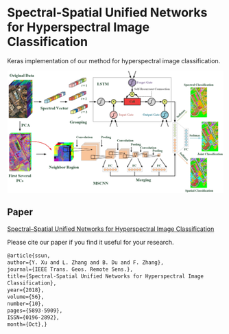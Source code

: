 # Spectral-Spatial Unified Networks for Hyperspectral Image Classification

Keras implementation of our method for hyperspectral image classification.

![](Figure/Framework.jpg)

## Paper
[Spectral–Spatial Unified Networks for Hyperspectral Image Classification](https://ieeexplore.ieee.org/document/8356713)

Please cite our paper if you find it useful for your research.

```
@article{ssun,
author={Y. Xu and L. Zhang and B. Du and F. Zhang},
journal={IEEE Trans. Geos. Remote Sens.},
title={Spectral-Spatial Unified Networks for Hyperspectral Image Classification},
year={2018},
volume={56},
number={10},
pages={5893-5909},
ISSN={0196-2892},
month={Oct},}
```
